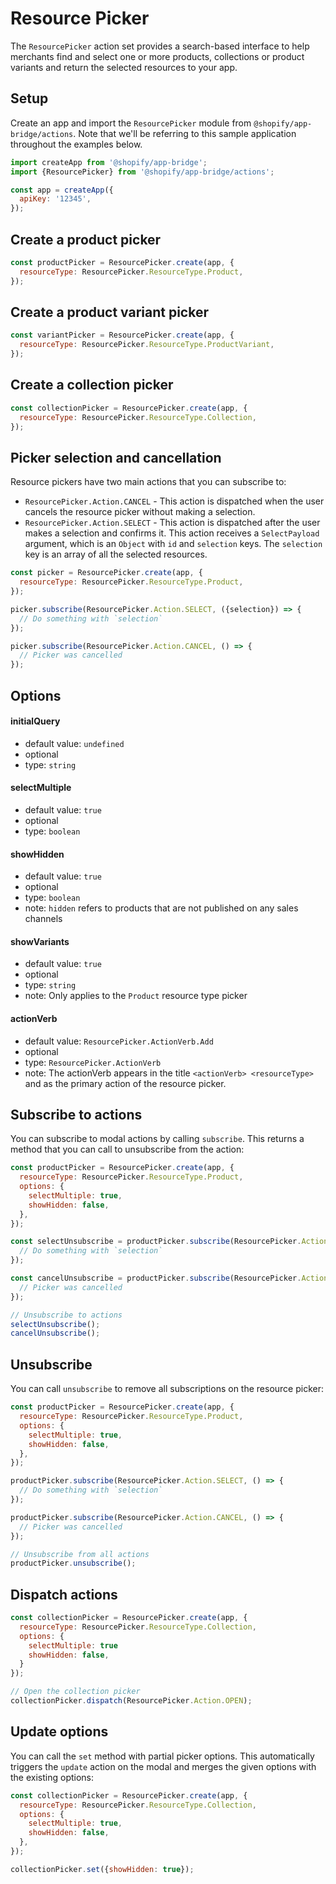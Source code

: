 # Resource Picker

The `ResourcePicker` action set provides a search-based interface to help merchants find and select one or more products, collections or product variants and return the selected resources to your app.

## Setup

Create an app and import the `ResourcePicker` module from `@shopify/app-bridge/actions`. Note that we'll be referring to this sample application throughout the examples below.

```js
import createApp from '@shopify/app-bridge';
import {ResourcePicker} from '@shopify/app-bridge/actions';

const app = createApp({
  apiKey: '12345',
});
```

## Create a product picker

```js
const productPicker = ResourcePicker.create(app, {
  resourceType: ResourcePicker.ResourceType.Product,
});
```

## Create a product variant picker

```js
const variantPicker = ResourcePicker.create(app, {
  resourceType: ResourcePicker.ResourceType.ProductVariant,
});
```

## Create a collection picker

```js
const collectionPicker = ResourcePicker.create(app, {
  resourceType: ResourcePicker.ResourceType.Collection,
});
```

## Picker selection and cancellation

Resource pickers have two main actions that you can subscribe to:

- `ResourcePicker.Action.CANCEL` - This action is dispatched when the user cancels the resource picker without making a selection.
- `ResourcePicker.Action.SELECT` - This action is dispatched after the user makes a selection and confirms it. This action receives a `SelectPayload` argument, which is an `Object` with `id` and `selection` keys. The `selection` key is an array of all the selected resources.

```js
const picker = ResourcePicker.create(app, {
  resourceType: ResourcePicker.ResourceType.Product,
});

picker.subscribe(ResourcePicker.Action.SELECT, ({selection}) => {
  // Do something with `selection`
});

picker.subscribe(ResourcePicker.Action.CANCEL, () => {
  // Picker was cancelled
});
```

## Options

#### initialQuery

- default value: `undefined`
- optional
- type: `string`

#### selectMultiple

- default value: `true`
- optional
- type: `boolean`

#### showHidden

- default value: `true`
- optional
- type: `boolean`
- note: `hidden` refers to products that are not published on any sales channels

#### showVariants

- default value: `true`
- optional
- type: `string`
- note: Only applies to the `Product` resource type picker

#### actionVerb

- default value: `ResourcePicker.ActionVerb.Add`
- optional
- type: `ResourcePicker.ActionVerb`
- note: The actionVerb appears in the title `<actionVerb> <resourceType>` and as the primary action of the resource picker.

## Subscribe to actions

You can subscribe to modal actions by calling `subscribe`. This returns a method that you can call to unsubscribe from the action:

```js
const productPicker = ResourcePicker.create(app, {
  resourceType: ResourcePicker.ResourceType.Product,
  options: {
    selectMultiple: true,
    showHidden: false,
  },
});

const selectUnsubscribe = productPicker.subscribe(ResourcePicker.Action.SELECT, ({selection}) => {
  // Do something with `selection`
});

const cancelUnsubscribe = productPicker.subscribe(ResourcePicker.Action.CANCEL, () => {
  // Picker was cancelled
});

// Unsubscribe to actions
selectUnsubscribe();
cancelUnsubscribe();
```

## Unsubscribe

You can call `unsubscribe` to remove all subscriptions on the resource picker:

```js
const productPicker = ResourcePicker.create(app, {
  resourceType: ResourcePicker.ResourceType.Product,
  options: {
    selectMultiple: true,
    showHidden: false,
  },
});

productPicker.subscribe(ResourcePicker.Action.SELECT, () => {
  // Do something with `selection`
});

productPicker.subscribe(ResourcePicker.Action.CANCEL, () => {
  // Picker was cancelled
});

// Unsubscribe from all actions
productPicker.unsubscribe();
```

## Dispatch actions

```js
const collectionPicker = ResourcePicker.create(app, {
  resourceType: ResourcePicker.ResourceType.Collection,
  options: {
    selectMultiple: true
    showHidden: false,
  }
});

// Open the collection picker
collectionPicker.dispatch(ResourcePicker.Action.OPEN);
```

## Update options

You can call the `set` method with partial picker options. This automatically triggers the `update` action on the modal and merges the given options with the existing options:

```js
const collectionPicker = ResourcePicker.create(app, {
  resourceType: ResourcePicker.ResourceType.Collection,
  options: {
    selectMultiple: true,
    showHidden: false,
  },
});

collectionPicker.set({showHidden: true});
```
